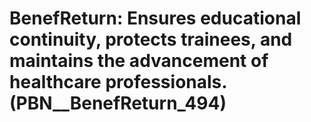 # BenefReturn: __Ensures educational continuity, protects trainees, and maintains the advancement of healthcare professionals.__ (PBN__BenefReturn_494)

